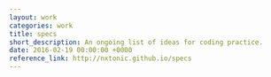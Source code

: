```yaml
---
layout: work
categories: work
title: specs
short_description: An ongoing list of ideas for coding practice.
date: 2016-02-19 00:00:00 +0000
reference_link: http://nxtonic.github.io/specs
---
```

<!-- content goes here  -->

